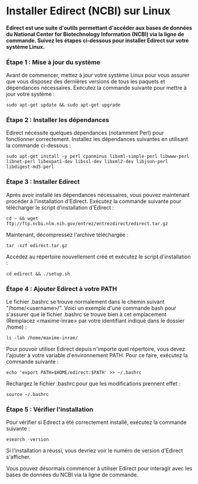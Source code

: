# Installer Edirect (NCBI) sur Linux

#### Edirect est une suite d'outils permettant d'accéder aux bases de données du National Center for Biotechnology Information (NCBI) via la ligne de commande. Suivez les étapes ci-dessous pour installer Edirect sur votre système Linux.

### Étape 1 : Mise à jour du système

Avant de commencer, mettez à jour votre système Linux pour vous assurer que vous disposez des dernières versions de tous les paquets et dépendances nécessaires. Exécutez la commande suivante pour mettre à jour votre système :

```
sudo apt-get update && sudo apt-get upgrade
```

### Étape 2 : Installer les dépendances

Edirect nécessite quelques dépendances (notamment Perl) pour fonctionner correctement. Installez les dépendances suivantes en utilisant la commande ci-dessous :

```
sudo apt-get install -y perl cpanminus libxml-simple-perl libwww-perl libnet-perl libexpat1-dev libssl-dev libxml2-dev libjson-perl libdigest-md5-perl
```

### Étape 3 : Installer Edirect

Après avoir installé les dépendances nécessaires, vous pouvez maintenant procéder à l'installation d'Edirect. Exécutez la commande suivante pour télécharger le script d'installation d'Edirect :

```
cd ~ && wget ftp://ftp.ncbi.nlm.nih.gov/entrez/entrezdirect/edirect.tar.gz
```

Maintenant, décompressez l'archive téléchargée :

```
tar -xzf edirect.tar.gz
```

Accédez au répertoire nouvellement créé et exécutez le script d'installation :

```
cd edirect && ./setup.sh
```

### Étape 4 : Ajouter Edirect à votre PATH

Le fichier .bashrc se trouve normalement dans le chemin suivant "/home/\<username>/". Voici un exemple d'une commande bash pour s'assurer que le fichier .bashrc se trouve bien à cet emplacement (Remplacez \<maxime-inrae> par votre identifiant indiqué dans le dossier /home) : 

```
ls -lah /home/maxime-inrae/
```

Pour pouvoir utiliser Edirect depuis n'importe quel répertoire, vous devez l'ajouter à votre variable d'environnement PATH. Pour ce faire, exécutez la commande suivante :

```
echo 'export PATH=$HOME/edirect:$PATH' >> ~/.bashrc
```

Rechargez le fichier .bashrc pour que les modifications prennent effet :

```
source ~/.bashrc
```

### Étape 5 : Vérifier l'installation

Pour vérifier si Edirect a été correctement installé, exécutez la commande suivante :

```
esearch -version
```

Si l'installation a réussi, vous devriez voir le numéro de version d'Edirect s'afficher.

Vous pouvez désormais commencer à utiliser Edirect pour interagir avec les bases de données du NCBI via la ligne de commande.
